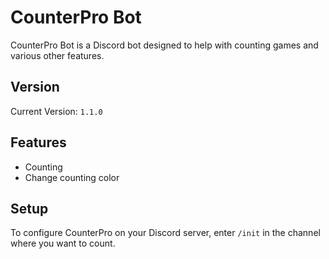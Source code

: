# CounterPro Bot

CounterPro Bot is a Discord bot designed to help with counting games and various other features.

## Version

Current Version: `1.1.0`

## Features

- Counting 
- Change counting color

## Setup

To configure CounterPro on your Discord server, enter `/init` in the channel where you want to count.
